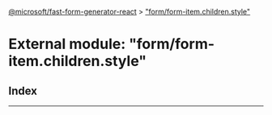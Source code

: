 [@microsoft/fast-form-generator-react](../README.md) > ["form/form-item.children.style"](../modules/_form_form_item_children_style_.md)

# External module: "form/form-item.children.style"

## Index

---

